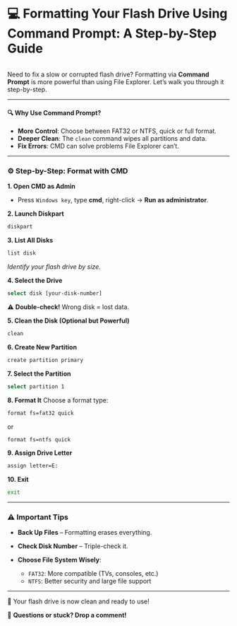 # 💻 Formatting Your Flash Drive Using Command Prompt: A Step-by-Step Guide

<img src="https://agunechembaekene.wordpress.com/wp-content/uploads/2024/10/wbc.png?w=1024" alt="" class="wp-image-1723" />

Need to fix a slow or corrupted flash drive? Formatting via **Command Prompt** is more powerful than using File Explorer. Let’s walk you through it step-by-step.

---

#### 🔍 **Why Use Command Prompt?**

* **More Control**: Choose between FAT32 or NTFS, quick or full format.
* **Deeper Clean**: The `clean` command wipes all partitions and data.
* **Fix Errors**: CMD can solve problems File Explorer can’t.

---

### ⚙️ **Step-by-Step: Format with CMD**

**1. Open CMD as Admin**

* Press `Windows key`, type **cmd**, right-click → **Run as administrator**.

**2. Launch Diskpart**

```bash
diskpart
```

**3. List All Disks**

```bash
list disk
```

*Identify your flash drive by size.*

**4. Select the Drive**

```bash
select disk [your-disk-number]
```

⚠️ **Double-check!** Wrong disk = lost data.

**5. Clean the Disk (Optional but Powerful)**

```bash
clean
```

**6. Create New Partition**

```bash
create partition primary
```

**7. Select the Partition**

```bash
select partition 1
```

**8. Format It**
Choose a format type:

```bash
format fs=fat32 quick
```

or

```bash
format fs=ntfs quick
```

**9. Assign Drive Letter**

```bash
assign letter=E:
```

**10. Exit**

```bash
exit
```

---

### ⚠️ **Important Tips**

* **Back Up Files** – Formatting erases everything.
* **Check Disk Number** – Triple-check it.
* **Choose File System Wisely**:

  * `FAT32`: More compatible (TVs, consoles, etc.)
  * `NTFS`: Better security and large file support

---

🎉 Your flash drive is now clean and ready to use!

💬 **Questions or stuck? Drop a comment!**

